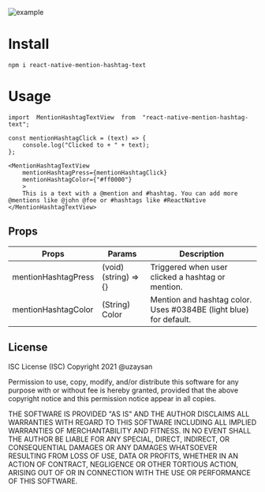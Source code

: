 ![example](https://raw.githubusercontent.com/uzaysan/react-native-mention-hashtag-text/main/screenshot.jpg)

# Install

    npm i react-native-mention-hashtag-text

# Usage

    import  MentionHashtagTextView  from  "react-native-mention-hashtag-text";

    const mentionHashtagClick = (text) => {
        console.log("Clicked to + " + text);
    };

    <MentionHashtagTextView
        mentionHashtagPress={mentionHashtagClick}
        mentionHashtagColor={"#ff0000"}
        >
        This is a text with a @mention and #hashtag. You can add more @mentions like @john @foe or #hashtags like #ReactNative
    </MentionHashtagTextView>

## Props

| Props               | Params                | Description                                                       |
| ------------------- | --------------------- | ----------------------------------------------------------------- |
| mentionHashtagPress | (void) (string) => {} | Triggered when user clicked a hashtag or mention.                 |
| mentionHashtagColor | (String) Color        | Mention and hashtag color. Uses #0384BE (light blue) for default. |

## License

ISC License (ISC)
Copyright 2021 @uzaysan

Permission to use, copy, modify, and/or distribute this software for any purpose with or without fee is hereby granted, provided that the above copyright notice and this permission notice appear in all copies.

THE SOFTWARE IS PROVIDED "AS IS" AND THE AUTHOR DISCLAIMS ALL WARRANTIES WITH REGARD TO THIS SOFTWARE INCLUDING ALL IMPLIED WARRANTIES OF MERCHANTABILITY AND FITNESS. IN NO EVENT SHALL THE AUTHOR BE LIABLE FOR ANY SPECIAL, DIRECT, INDIRECT, OR CONSEQUENTIAL DAMAGES OR ANY DAMAGES WHATSOEVER RESULTING FROM LOSS OF USE, DATA OR PROFITS, WHETHER IN AN ACTION OF CONTRACT, NEGLIGENCE OR OTHER TORTIOUS ACTION, ARISING OUT OF OR IN CONNECTION WITH THE USE OR PERFORMANCE OF THIS SOFTWARE.
